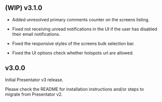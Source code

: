 ## (WIP) v3.1.0

- Added unresolved primary comments counter on the screens listing.

- Fixed not receiving unread notifications in the UI if the user has disabled their email notifications.

- Fixed the responsive styles of the screens bulk selection bar.

- Fixed the UI options check whether hotspots url are allowed.


## v3.0.0

Initial Presentator v3 release.

Please check the README for installation instructions and/or steps to migrate from Presentator v2.
